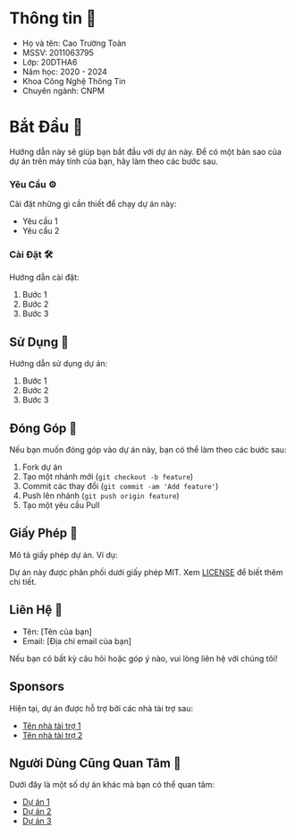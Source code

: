 # Thông tin 🚀

- Họ và tên: Cao Trường Toàn
- MSSV: 2011063795
- Lớp: 20DTHA6
- Năm học: 2020 - 2024
- Khoa Công Nghệ Thông Tin
- Chuyên ngành: CNPM



# Bắt Đầu 🎉

Hướng dẫn này sẽ giúp bạn bắt đầu với dự án này. Để có một bản sao của dự án trên máy tính của bạn, hãy làm theo các bước sau.

### Yêu Cầu ⚙️

Cài đặt những gì cần thiết để chạy dự án này:

- Yêu cầu 1
- Yêu cầu 2

### Cài Đặt 🛠️

Hướng dẫn cài đặt:

1. Bước 1
2. Bước 2
3. Bước 3

## Sử Dụng 📘

Hướng dẫn sử dụng dự án:

1. Bước 1
2. Bước 2
3. Bước 3

## Đóng Góp 🤝

Nếu bạn muốn đóng góp vào dự án này, bạn có thể làm theo các bước sau:

1. Fork dự án
2. Tạo một nhánh mới (`git checkout -b feature`)
3. Commit các thay đổi (`git commit -am 'Add feature'`)
4. Push lên nhánh (`git push origin feature`)
5. Tạo một yêu cầu Pull

## Giấy Phép 📝

Mô tả giấy phép dự án. Ví dụ:

Dự án này được phân phối dưới giấy phép MIT. Xem [LICENSE](LICENSE) để biết thêm chi tiết.

## Liên Hệ 📧

- Tên: [Tên của bạn]
- Email: [Địa chỉ email của bạn]

Nếu bạn có bất kỳ câu hỏi hoặc góp ý nào, vui lòng liên hệ với chúng tôi!

## Sponsors

Hiện tại, dự án được hỗ trợ bởi các nhà tài trợ sau:
- [Tên nhà tài trợ 1](https://example.com)
- [Tên nhà tài trợ 2](https://example.com)

## Người Dùng Cũng Quan Tâm 🌟

Dưới đây là một số dự án khác mà bạn có thể quan tâm:
- [Dự án 1](https://github.com/project1)
- [Dự án 2](https://github.com/project2)
- [Dự án 3](https://github.com/project3)